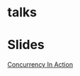 talks
=====

Slides
======

[Concurrency In Action](http://talks.godoc.org/github.com/manuchadha/talks/concurrencyInAction.slide)

